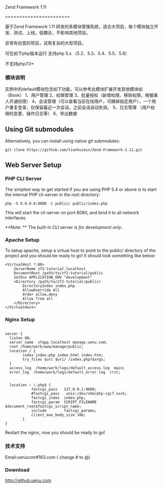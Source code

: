 Zend Framework 1.11 

=======================

基于Zend Framework 1.11  研发的多模块管理系统，适合大项目，每个模块独立开发、测试、上线，低耦合，不影响其他项目。

非常有创意的项目，试用复杂的大型项目。

可在如下php版本运行
支持php 5.x
（5.2、5.3、5.4、5.5、5.6）

不支持php7.0+

### 模块说明
实例中的default模块包含如下功能，可以参考此模块扩展开发其他模块如（Book）
1、用户管理
2、权限管理
3、批量授权（新增权限、移除权限，根据某人开通权限）
4、会话管理（可以查看当前在线用户，可踢掉指定用户），一个用户重复登录，仅保留最近一次会话，之前会话自动失效。
5、日志管理 （用户权限的变更、操作日志等）
6、导出数据


Using Git submodules
--------------------
Alternatively, you can install using native git submodules:

    git clone https://github.com/tianhuimin/Zend-Framework-1.11.git



Web Server Setup
----------------

### PHP CLI Server

The simplest way to get started if you are using PHP 5.4 or above is to start the internal PHP cli-server in the root directory:

    php -S 0.0.0.0:8080 -t public/ public/index.php

This will start the cli-server on port 8080, and bind it to all network
interfaces.

**Note: ** The built-in CLI server is *for development only*.

### Apache Setup

To setup apache, setup a virtual host to point to the public/ directory of the
project and you should be ready to go! It should look something like below:

    <VirtualHost *:80>
        ServerName zf2-tutorial.localhost
        DocumentRoot /path/to/zf2-tutorial/public
        SetEnv APPLICATION_ENV "development"
        <Directory /path/to/zf2-tutorial/public>
            DirectoryIndex index.php
            AllowOverride All
            Order allow,deny
            Allow from all
        </Directory>
    </VirtualHost>

### Nginx Setup

```nginx

server {
  listen 80;
  server_name  zfapp.localhost manage.uenu.com;
  root /home/work/www/manage/public;
  location / {
        index index.php index.html index.htm;
        try_files $uri $uri/ /index.php?$args;
  }
  access_log  /home/work/logs/default_access.log  main;
  error_log  /home/work/logs/default_error.log  crit;
  

  location ~ \.php$ {
            fastcgi_pass   127.0.0.1:9000;
            #fastcgi_pass   unix:/dev/shm/php-cgi7.sock;
            fastcgi_index  index.php;
            fastcgi_param  SCRIPT_FILENAME   $document_root$fastcgi_script_name;
            include        fastcgi_params;
            client_max_body_size 10m;
        }
}
```

Restart the nginx, now you should be ready to go!


### 技术支持
Email:uenucom#163.com
 ( change # to @)

### Download
http://github.uenu.com
